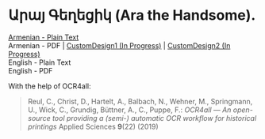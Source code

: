 # Արայ Գեղեցիկ (Ara the Handsome).

[Armenian - Plain Text](full-text-armenian.md)  
Armenian - PDF | [CustomDesign1 (In Progress)](https://cdn.solaranamnesis.com/AlexanderMatikian/matikian_ara_1930_armenian_custom01.pdf) | [CustomDesign2 (In Progress)](https://cdn.solaranamnesis.com/AlexanderMatikian/matikian_ara_1930_armenian_custom02.pdf)  
English - Plain Text  
English - PDF  

With the help of OCR4all:

> Reul, C., Christ, D., Hartelt, A., Balbach, N., Wehner, M., Springmann, U., Wick, C., Grundig, Büttner, A., C., Puppe, F.: *OCR4all — An open-source tool providing a (semi-) automatic OCR workflow for historical printings* Applied Sciences **9**(22) (2019)
